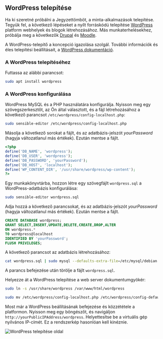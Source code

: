 ## <a name="install-wordpress"></a>WordPress telepítése

Ha ki szeretné próbálni a Jegyzettömböt, a minta-alkalmazások telepítése. Tegyük fel, a következő lépéseket a nyílt forráskódú telepítése [WordPress](https://wordpress.org/) platform webhelyek és blogok létrehozásához. Más munkaterhelésekhez, próbálja meg a következők [Drupal](http://www.drupal.org) és [Moodle](https://moodle.org/). 

A WordPress-telepítő a koncepció igazolása szolgál. További információk és éles telepítési beállításait, a [WordPress dokumentáció](https://codex.wordpress.org/Main_Page). 



### <a name="install-the-wordpress-package"></a>A WordPress telepítéséhez

Futtassa az alábbi parancsot:

```bash
sudo apt install wordpress
```

### <a name="configure-wordpress"></a>A WordPress konfigurálása

WordPress MySQL és a PHP használatára konfigurálja. Nyisson meg egy szövegszerkesztőt, az Ön által választott, és a fájl létrehozásához a következő parancsot `/etc/wordpress/config-localhost.php`:

```bash
sudo sensible-editor /etc/wordpress/config-localhost.php
```
Másolja a következő sorokat a fájlt, és az adatbázis-jelszót *yourPassword* (hagyja változatlanul más értékek). Ezután mentse a fájlt.

```php
<?php
define('DB_NAME', 'wordpress');
define('DB_USER', 'wordpress');
define('DB_PASSWORD', 'yourPassword');
define('DB_HOST', 'localhost');
define('WP_CONTENT_DIR', '/usr/share/wordpress/wp-content');
?>
```

Egy munkakönyvtárba, hozzon létre egy szövegfájlt `wordpress.sql` a WordPress-adatbázis konfigurálása: 

```bash
sudo sensible-editor wordpress.sql
```

Adja hozzá a következő parancsokat, és az adatbázis-jelszót *yourPassword* (hagyja változatlanul más értékek). Ezután mentse a fájlt.

```sql
CREATE DATABASE wordpress;
GRANT SELECT,INSERT,UPDATE,DELETE,CREATE,DROP,ALTER
ON wordpress.*
TO wordpress@localhost
IDENTIFIED BY 'yourPassword';
FLUSH PRIVILEGES;
```


A következő parancsot az adatbázis létrehozásához:

```bash
cat wordpress.sql | sudo mysql --defaults-extra-file=/etc/mysql/debian.cnf
```

A parancs befejezése után törölje a fájlt `wordpress.sql`.

Helyezze át a WordPress telepítése a web server dokumentumgyökér:

```bash
sudo ln -s /usr/share/wordpress /var/www/html/wordpress

sudo mv /etc/wordpress/config-localhost.php /etc/wordpress/config-default.php
```

Most már a WordPress beállításának befejezése és közzététele a platformon. Nyisson meg egy böngészőt, és navigáljon `http://yourPublicIPAddress/wordpress`. Helyettesítse be a virtuális gép nyilvános IP-címét. Ez a rendszerkép hasonlóan kell kinéznie.

![WordPress telepítése oldal](./media/virtual-machines-linux-tutorial-wordpress/wordpressstartpage.png)